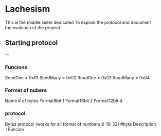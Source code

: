 # Lachesism

This is the middle sister dedicated To explain the protocol and document the evolution of the proyect.
## Starting protocol
-- 
### Funcions

SendOne  = 0x01
SendMany = 0x02
ReadOne  = 0x03
ReadMany = 0x04

### Format of nubers
Name            # of bytes
Format8bit          1
Format16bit         2
Format32bit         4

### protocol

Bytes protocol
(works for all format of numbers 8-16-32)
#byte       Description
1           Funcion